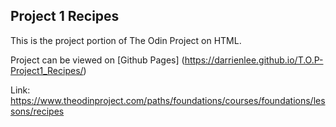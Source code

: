 ## Project 1 Recipes


This is the project portion of The Odin Project on HTML.

Project can be viewed on [Github Pages] (https://darrienlee.github.io/T.O.P-Project1_Recipes/)

Link: https://www.theodinproject.com/paths/foundations/courses/foundations/lessons/recipes
